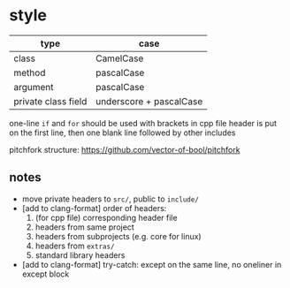 # style

| type                | case                    |
| ---                 | ---                     |
| class               | CamelCase               |
| method              | pascalCase              |
| argument            | pascalCase              |
| private class field | underscore + pascalCase |

one-line `if` and `for` should be used with brackets
in cpp file header is put on the first line, then one blank line followed by other includes

pitchfork structure: <https://github.com/vector-of-bool/pitchfork>

## notes

+ move private headers to `src/`, public to `include/`
+ [add to clang-format] order of headers:
    1. (for cpp file) corresponding header file
    2. headers from same project
    3. headers from subprojects (e.g. core for linux)
    4. headers from `extras/`
    5. standard library headers
+ [add to clang-format] try-catch: except on the same line, no oneliner in except block
